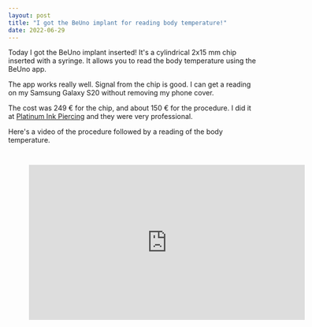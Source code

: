 ```yaml
---
layout: post
title: "I got the BeUno implant for reading body temperature!"
date: 2022-06-29
---
```


Today I got the BeUno implant inserted! It's a cylindrical 2x15 mm chip inserted with a syringe. It allows you to read the body temperature using the BeUno app.

The app works really well. Signal from the chip is good. I can get a reading on my Samsung Galaxy S20 without removing my phone cover.

The cost was 249 € for the chip, and about 150 € for the procedure. I did it at [Platinum Ink Piercing](https://platinuminkpiercing.se/) and they were very professional.

Here's a video of the procedure followed by a reading of the body temperature.

<div style="text-align: center; margin: 3em;">
<iframe width="560" height="315" src="https://www.youtube.com/embed/tmsiFACB6bc" frameborder="0" allow="accelerometer; autoplay; encrypted-media; gyroscope; picture-in-picture" allowfullscreen></iframe>
</div>

